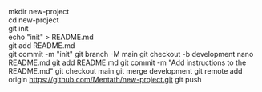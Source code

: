 mkdir new-project  
cd new-project  
git init  
echo "init" > README.md  
git add README.md  
git commit -m "init"
git branch -M main 
git checkout -b development
nano README.md
git add README.md
git commit -m "Add instructions to the README.md"
git checkout main
git merge development
git remote add origin https://github.com/Mentath/new-project.git
git push

